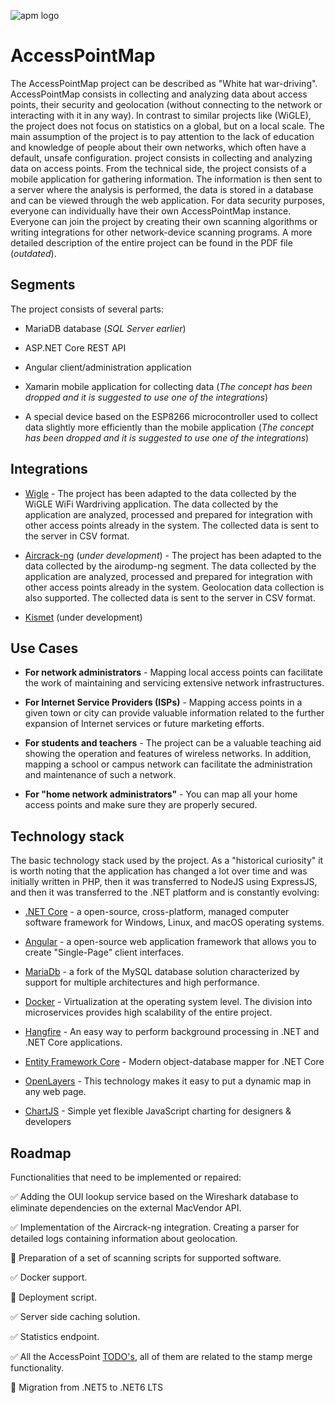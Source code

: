 ![apm logo](https://user-images.githubusercontent.com/46250989/123469319-2b96bb80-d5f3-11eb-9b53-d8be8fa73c0b.png)
#  AccessPointMap

The AccessPointMap project can be described as "White hat war-driving". AccessPointMap consists in collecting and analyzing data about access points, their security and geolocation (without connecting to the network or interacting with it in any way). In contrast to similar projects like (WiGLE), the project does not focus on statistics on a global, but on a local scale. The main assumption of the project is to pay attention to the lack of education and knowledge of people about their own networks, which often have a default, unsafe configuration. project consists in collecting and analyzing data on access points. From the technical side, the project consists of a mobile application for gathering information. The information is then sent to a server where the analysis is performed, the data is stored in a database and can be viewed through the web application. For data security purposes, everyone can individually have their own AccessPointMap instance. Everyone can join the project by creating their own scanning algorithms or writing integrations for other network-device scanning programs.
A more detailed description of the entire project can be found in the PDF file (*outdated*).

##  Segments

The project consists of several parts:

- MariaDB database (*SQL Server earlier*)

- ASP.NET Core REST API

- Angular client/administration application

- Xamarin mobile application for collecting data (*The concept has been dropped and it is suggested to use one of the integrations*)

- A special device based on the ESP8266 microcontroller used to collect data slightly more efficiently than the mobile application (*The concept has been dropped and it is suggested to use one of the integrations*)

## Integrations

- [Wigle](https://github.com/wiglenet/wigle-wifi-wardriving) - The project has been adapted to the data collected by the WiGLE WiFi Wardriving application. The data collected by the application are analyzed, processed and prepared for integration with other access points already in the system. The collected data is sent to the server in CSV format.

- [Aircrack-ng](https://github.com/aircrack-ng/aircrack-ng) (*under development*)  - The project has been adapted to the data collected by the airodump-ng segment. The data collected by the application are analyzed, processed and prepared for integration with other access points already in the system. Geolocation data collection is also supported. The collected data is sent to the server in CSV format.

- [Kismet](https://github.com/kismetwireless/kismet) (under development)

## Use Cases

- **For network administrators** - Mapping local access points can facilitate the work of maintaining and servicing extensive network infrastructures.

- **For Internet Service Providers (ISPs)** - Mapping access points in a given town or city can provide valuable information related to the further expansion of Internet services or future marketing efforts.

- **For students and teachers** - The project can be a valuable teaching aid showing the operation and features of wireless networks. In addition, mapping a school or campus network can facilitate the administration and maintenance of such a network.

- **For "home network administrators"** - You can map all your home access points and make sure they are properly secured.

##  Technology stack

The basic technology stack used by the project. As a "historical curiosity" it is worth noting that the application has changed a lot over time and was initially written in PHP, then it was transferred to NodeJS using ExpressJS, and then it was transferred to the .NET platform and is constantly evolving:

- [.NET Core](https://dotnet.microsoft.com) - a open-source, cross-platform, managed computer software framework for Windows, Linux, and macOS operating systems.

- [Angular](https://angular.io) - a open-source web application framework that allows you to create "Single-Page" client interfaces.

- [MariaDb](https://mariadb.org/) - a fork of the MySQL database solution characterized by support for multiple architectures and high performance.

- [Docker](https://www.docker.com) - Virtualization at the operating system level. The division into microservices provides high scalability of the entire project.

- [Hangfire](https://www.hangfire.io) - An easy way to perform background processing in .NET and .NET Core applications.

- [Entity Framework Core](https://docs.microsoft.com/en-us/ef/core/) - Modern object-database mapper for .NET Core

- [OpenLayers](https://openlayers.org) - This technology makes it easy to put a dynamic map in any web page.

- [ChartJS](https://www.chartjs.org) - Simple yet flexible JavaScript charting for designers & developers

## Roadmap

Functionalities that need to be implemented or repaired:

✅ Adding the OUI lookup service based on the Wireshark database to eliminate dependencies on the external MacVendor API. 

✅ Implementation of the Aircrack-ng integration. Creating a parser for detailed logs containing information about geolocation.

🔲 Preparation of a set of scanning scripts for supported software.

✅ Docker support.

🔲 Deployment script.

✅ Server side caching solution.

✅ Statistics endpoint.

✅ All the AccessPoint [TODO's](https://github.com/Krzysztofz01/AccessPointMap/blob/master/src/AccessPointMap/AccessPointMap.Domain/AccessPoints/AccessPoint.cs#L77), all of them are related to the stamp merge functionality.

🔲 Migration from .NET5 to .NET6 LTS